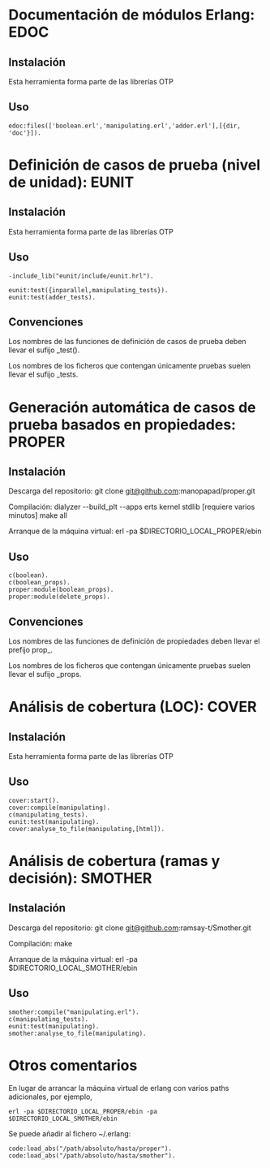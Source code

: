 # Documentación de módulos Erlang: EDOC

## Instalación
Esta herramienta forma parte de las librerías OTP

## Uso

	edoc:files(['boolean.erl','manipulating.erl','adder.erl'],[{dir, 'doc'}]).



# Definición de casos de prueba (nivel de unidad): EUNIT

## Instalación
Esta herramienta forma parte de las librerías OTP

## Uso
	-include_lib("eunit/include/eunit.hrl").

	eunit:test({inparallel,manipulating_tests}).
	eunit:test(adder_tests).

## Convenciones
Los nombres de las funciones de definición de casos de prueba deben llevar el sufijo _test().

Los nombres de los ficheros que contengan únicamente pruebas suelen llevar el sufijo _tests.



# Generación automática de casos de prueba basados en propiedades: PROPER
## Instalación
Descarga del repositorio:
	git clone git@github.com:manopapad/proper.git

Compilación:
	dialyzer --build_plt --apps erts kernel stdlib [requiere varios minutos]
	make all

Arranque de la máquina virtual:
	erl -pa $DIRECTORIO_LOCAL_PROPER/ebin

## Uso

	c(boolean).
	c(boolean_props).
	proper:module(boolean_props).
	proper:module(delete_props).

## Convenciones
Los nombres de las funciones de definición de propiedades deben llevar el prefijo prop_.

Los nombres de los ficheros que contengan únicamente pruebas suelen llevar el sufijo _props.



# Análisis de cobertura (LOC): COVER

## Instalación
Esta herramienta forma parte de las librerías OTP

## Uso

	cover:start().
	cover:compile(manipulating).
	c(manipulating_tests).
	eunit:test(manipulating).
	cover:analyse_to_file(manipulating,[html]).



# Análisis de cobertura (ramas y decisión): SMOTHER
## Instalación
Descarga del repositorio:
	git clone git@github.com:ramsay-t/Smother.git

Compilación:
	make

Arranque de la máquina virtual:
	erl -pa $DIRECTORIO_LOCAL_SMOTHER/ebin

## Uso

	smother:compile("manipulating.erl").
	c(manipulating_tests).
	eunit:test(manipulating).
	smother:analyse_to_file(manipulating).



# Otros comentarios
En lugar de arrancar la máquina virtual de erlang con varios paths adicionales, por ejemplo,

	erl -pa $DIRECTORIO_LOCAL_PROPER/ebin -pa $DIRECTORIO_LOCAL_SMOTHER/ebin

Se puede añadir al fichero ~/.erlang:

	code:load_abs("/path/absoluto/hasta/proper").
	code:load_abs("/path/absoluto/hasta/smother").
